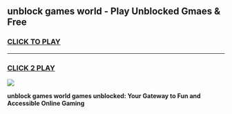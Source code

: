 
## unblock games world - Play Unblocked Gmaes & Free
<h3>
<a href="https://premium.freeplayer.one?title=unblock_games_world&ref=19F">CLICK TO PLAY</a></h3>
<hr>

<h3>
<a href="https://premium.freeplayer.one?title=unblock_games_world&ref=19F">CLICK 2 PLAY</a>
  
</h3>

<a href="https://premium.freeplayer.one?title=unblock_games_world&ref=19F/"><img src="https://clearcache.store/games.png"></a>


**unblock games world games unblocked: Your Gateway to Fun and Accessible Online Gaming**
